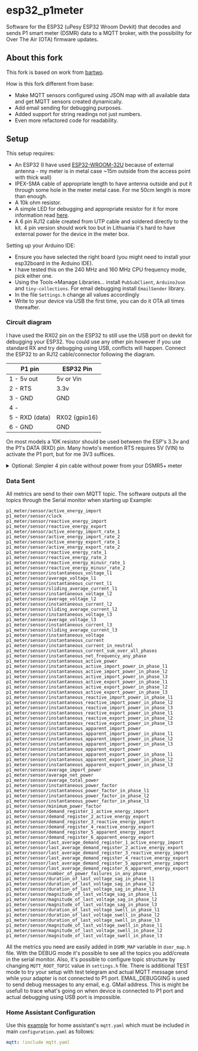 # esp32_p1meter
Software for the ESP32 (uPesy ESP32 Wroom Devkit) that decodes and sends P1 smart meter (DSMR) data to a MQTT broker, with the possibility for Over The Air (OTA) firmware updates.

## About this fork
This fork is based on work from [bartwo](https://github.com/bartwo/esp32_p1meter).

How is this fork different from base:
- Make MQTT sensors configured using JSON map with all available data and get MQTT sensors created dynamically.
- Add email sending for debugging purposes.
- Added support for string readings not just numbers.
- Even more refactored code for readability.

## Setup
This setup requires:
- An ESP32 (I have used [ESP32-WROOM-32U](https://www.aliexpress.com/item/32864722159.html) because of external antenna - my meter is in metal case ~15m outside from the access point with thick wall)
- IPEX-SMA cable of appropriate length to have antenna outside and put it through some hole in the meter metal case. For me 50cm length is more than enough. 
- A 10k ohm resistor.
- A simple LED for debugging and appropriate resistor for it for more information read [here](https://kitronik.co.uk/blogs/resources/which-resistor-should-i-use-with-my-led).
- A 6 pin RJ12 cable created from UTP cable and soldered directly to the kit. 4 pin version should work too but in Lithuania it's hard to have external power for the device in the meter box.

Setting up your Arduino IDE:
- Ensure you have selected the right board (you might need to install your esp32board in the Arduino IDE).
- I have tested this on the 240 MHz and 160 MHz CPU frequency mode, pick either one.
- Using the Tools->Manage Libraries... install `PubSubClient`, `ArduinoJson` and `tiny-collections`. For email debugging install `EmailSender` library.
- In the file `Settings.h` change all values accordingly
- Write to your device via USB the first time, you can do it OTA all times thereafter.

### Circuit diagram
I have used the RX02 pin on the ESP32 to still use the USB port on devkit for debugging your ESP32. You could use any other pin however if you use standard RX and try debugging using USB, conflicts will happen.
Connect the ESP32 to an RJ12 cable/connector following the diagram.

| P1 pin   | ESP32 Pin |
| ----     | ---- |
| 1 - 5v out | 5v or Vin |
| 2 - RTS  | 3.3v |
| 3 - GND  | GND  |
| 4 -      |      |
| 5 - RXD (data) | RX02 (gpio16) |
| 6 - GND  | GND  |

On most models a 10K resistor should be used between the ESP's 3.3v and the P1's DATA (RXD) pin. Many howto's mention RTS requires 5V (VIN) to activate the P1 port, but for me 3V3 suffices.

<details><summary>Optional: Simpler 4 pin cable without power from your DSMR5+ meter</summary>
<p>
If you have how to power ESP32, a 4 pin cable is OK.

| P1 pin   | ESP32 Pin |
| ----     | ---- |
| 2 - RTS  | 3.3v |
| 3 - GND  | GND  |
| 4 -      |      |
| 5 - RXD (data) | RX02 (gpio16) |
  
</p>
</details>

### Data Sent

All metrics are send to their own MQTT topic. The software outputs all the topics through the Serial monitor when starting up
Example:

```
p1_meter/sensor/active_energy_import
p1_meter/sensor/clock
p1_meter/sensor/reactive_energy_import
p1_meter/sensor/reactive_energy_export
p1_meter/sensor/active_energy_import_rate_1
p1_meter/sensor/active_energy_import_rate_2
p1_meter/sensor/active_energy_export_rate_1
p1_meter/sensor/active_energy_export_rate_2
p1_meter/sensor/reactive_energy_rate_1
p1_meter/sensor/reactive_energy_rate_2
p1_meter/sensor/reactive_energy_minusr_rate_1
p1_meter/sensor/reactive_energy_minusr_rate_2
p1_meter/sensor/instantaneous_voltage_l1
p1_meter/sensor/average_voltage_l1
p1_meter/sensor/instantaneous_current_l1
p1_meter/sensor/sliding_average_current_l1
p1_meter/sensor/instantaneous_voltage_l2
p1_meter/sensor/average_voltage_l2
p1_meter/sensor/instantaneous_current_l2
p1_meter/sensor/sliding_average_current_l2
p1_meter/sensor/instantaneous_voltage_l3
p1_meter/sensor/average_voltage_l3
p1_meter/sensor/instantaneous_current_l3
p1_meter/sensor/sliding_average_current_l3
p1_meter/sensor/instantaneous_voltage
p1_meter/sensor/instantaneous_current
p1_meter/sensor/instantaneous_current_in_neutral
p1_meter/sensor/instantaneous_current_sum_over_all_phases
p1_meter/sensor/instantaneous_net_frequency_any_phase
p1_meter/sensor/instantaneous_active_power
p1_meter/sensor/instantaneous_active_import_power_in_phase_l1
p1_meter/sensor/instantaneous_active_import_power_in_phase_l2
p1_meter/sensor/instantaneous_active_import_power_in_phase_l3
p1_meter/sensor/instantaneous_active_export_power_in_phase_l1
p1_meter/sensor/instantaneous_active_export_power_in_phase_l2
p1_meter/sensor/instantaneous_active_export_power_in_phase_l3
p1_meter/sensor/instantaneous_reactive_import_power_in_phase_l1
p1_meter/sensor/instantaneous_reactive_import_power_in_phase_l2
p1_meter/sensor/instantaneous_reactive_import_power_in_phase_l3
p1_meter/sensor/instantaneous_reactive_export_power_in_phase_l1
p1_meter/sensor/instantaneous_reactive_export_power_in_phase_l2
p1_meter/sensor/instantaneous_reactive_export_power_in_phase_l3
p1_meter/sensor/instantaneous_apparent_import_power
p1_meter/sensor/instantaneous_apparent_import_power_in_phase_l1
p1_meter/sensor/instantaneous_apparent_import_power_in_phase_l2
p1_meter/sensor/instantaneous_apparent_import_power_in_phase_l3
p1_meter/sensor/instantaneous_apparent_export_power
p1_meter/sensor/instantaneous_apparent_export_power_in_phase_l1
p1_meter/sensor/instantaneous_apparent_export_power_in_phase_l2
p1_meter/sensor/instantaneous_apparent_export_power_in_phase_l3
p1_meter/sensor/average_import_power
p1_meter/sensor/average_net_power
p1_meter/sensor/average_total_power
p1_meter/sensor/instantaneous_power_factor
p1_meter/sensor/instantaneous_power_factor_in_phase_l1
p1_meter/sensor/instantaneous_power_factor_in_phase_l2
p1_meter/sensor/instantaneous_power_factor_in_phase_l3
p1_meter/sensor/minimum_power_factor
p1_meter/sensor/demand_register_1_active_energy_import
p1_meter/sensor/demand_register_2_active_energy_export
p1_meter/sensor/demand_register_3_reactive_energy_import
p1_meter/sensor/demand_register_4_reactive_energy_export
p1_meter/sensor/demand_register_5_apparent_energy_import
p1_meter/sensor/demand_register_6_apparent_energy_export
p1_meter/sensor/last_average_demand_register_1_active_energy_import
p1_meter/sensor/last_average_demand_register_2_active_energy_export
p1_meter/sensor/last_average_demand_register_3_reactive_energy_import
p1_meter/sensor/last_average_demand_register_4_reactive_energy_export
p1_meter/sensor/last_average_demand_register_5_apparent_energy_import
p1_meter/sensor/last_average_demand_register_6_apparent_energy_export
p1_meter/sensor/number_of_power_failures_in_any_phase
p1_meter/sensor/duration_of_last_voltage_sag_in_phase_l1
p1_meter/sensor/duration_of_last_voltage_sag_in_phase_l2
p1_meter/sensor/duration_of_last_voltage_sag_in_phase_l3
p1_meter/sensor/magnitude_of_last_voltage_sag_in_phase_l1
p1_meter/sensor/magnitude_of_last_voltage_sag_in_phase_l2
p1_meter/sensor/magnitude_of_last_voltage_sag_in_phase_l3
p1_meter/sensor/duration_of_last_voltage_swell_in_phase_l1
p1_meter/sensor/duration_of_last_voltage_swell_in_phase_l2
p1_meter/sensor/duration_of_last_voltage_swell_in_phase_l3
p1_meter/sensor/magnitude_of_last_voltage_swell_in_phase_l1
p1_meter/sensor/magnitude_of_last_voltage_swell_in_phase_l2
p1_meter/sensor/magnitude_of_last_voltage_swell_in_phase_l3
```

All the metrics you need are easily added in `DSMR_MAP` variable in `dsmr_map.h` file. With the DEBUG mode it's possible to see all the topics you add/create in the serial monitor. Also, it's possible to configure topic structure by changing `MQTT_ROOT_TOPIC` value in `settings.h` file.
There is additional TEST mode to try your setup with test telegram and actual MQTT message send while your adapter is not connected to P1 port. 
EMAIL_DEBUGGING is used to send debug messages to any email, e.g. GMail address. This is might be usefull to trace what's going on when device is connected to P1 port and actual debugging using USB port is impossible.

### Home Assistant Configuration

Use this [example](assets/mqtt.yaml) for home assistant's `mqtt.yaml` which must be included in main `configuration.yaml` as follows:
```yaml
mqtt: !include mqtt.yaml
```
